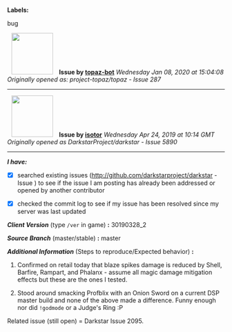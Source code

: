 **Labels:**

bug



<a href="https://github.com/topaz-bot"><img src="https://avatars3.githubusercontent.com/u/59651103?v=4" width="96" height="96" hspace="10"></img></a> **Issue by [topaz-bot](https://github.com/topaz-bot)**
_Wednesday Jan 08, 2020 at 15:04:08_
_Originally opened as: project-topaz/topaz - Issue 287_

----

<a href="https://github.com/isotor"><img src="https://avatars2.githubusercontent.com/u/43398624?v=4"  width="96" height="96" hspace="10"></img></a> **Issue by [isotor](https://github.com/isotor)**
_Wednesday Apr 24, 2019 at 10:14 GMT_
_Originally opened as DarkstarProject/darkstar - Issue 5890_

----

<!-- place 'x' mark between square [] brackets to checkmark box -->

**_I have:_**

- [x] searched existing issues (http://github.com/darkstarproject/darkstar - Issue ) to see if the issue I am posting has already been addressed or opened by another contributor
- [x] checked the commit log to see if my issue has been resolved since my server was last updated


<!-- Issues will be closed without being looked into if the following information is missing (unless its not applicable). -->

**_Client Version_** (type `/ver` in game) **:** 30190328_2


**_Source Branch_** (master/stable) **:** master


<!-- If there is a server you know we can reproduce this on right now, please mention it here. -->
**_Additional Information_** (Steps to reproduce/Expected behavior) **:** 

1. Confirmed on retail today that blaze spikes damage is reduced by Shell, Barfire, Rampart, and Phalanx - assume all magic damage mitigation effects but these are the ones I tested. 

2. Stood around smacking Profblix with an Onion Sword on a current DSP master build and none of the above made a difference. Funny enough nor did `!godmode` or a Judge's Ring :P

Related issue (still open) = Darkstar Issue 2095.

